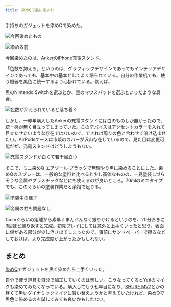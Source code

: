 ```yaml
---
title: 染めQで黒に染まれ
---
```

手持ちのガジェットを染めQで染めた。

![](https://lh5.googleusercontent.com/eRXmWtYdbGQerLQan8Xp7UleRGwv8StIGpUf9FO1nX56MXd449RnHK9rsK71rwEwsb6scK50K3HLhzveRi2dCQEbEz4xlfa8BIgXgOsZPbTK1KMVw7wdFD3aLiOtxNzTvqyqUDMvmuVsEwt47A "今回染めたもの")

![](https://lh3.googleusercontent.com/KG7datBTwk6Z32umxQryX92MmgpafI3-gW9itUDEytpRuwZYJyMZ2uJOP7YL9wJbnQgCwwR0pe-f_JMt648wGKQ5EUvcrdUDUCmUYfXHhXNw4snEMj4-D1R02Ey5cV60W9YKnGuDFLNDpsfLVg "染める前")

今回染めたのは、[AnkerのiPhone充電スタンド](https://r7kamura.com/articles/2021-09-06-anker-iphone-stand)。

「色数を抑えろ」というのは、グラフィックデザインであってもインテリアデザインであっても、基本中の基本としてよく語られている。自分の作業机でも、使う機器を黒色に統一するよう心掛けている。例えば、

黒のNintendo Switchを選ぶとか、黒のマウスパッドを選ぶといったような具合。

![](https://lh5.googleusercontent.com/jtL8QpOxRkbQrJuI_UNgouTkMZnyUoLBRiutcNkMkaHvtxEDprkRNOzzRiVlr0mStA6DL6C06W08P4-jS6vOEzkFvCfkviH850qqcEkj_r_wbMyHUMcyLgKopd1VCJvob9HrxmbUofOYF531jA "色数が抑えられていると落ち着く")

しかし、一昨年購入したAnkerの充電スタンドには白のものしか無かったので、統一感が無く目立ってしまっていた。このデバイスはアクセントカラーを入れて目立たせたいような存在ではないので、できれば周りの色と合わせて溶け込ませたい。AirPodsケースは市販のカバーが沢山存在しているので、見た目は変更可能だが、充電スタンドはどうしようもない。

![](https://lh3.googleusercontent.com/d5ERp0hlX8MGPT06af8sQaAA4Ehf7vtiiTHfM23kiEY9NiLtkdCnFQcuFjRblCb3NFkAQ_WbC3N2mOO7DM-M1pNX-Z29Cua_NbjGW7Ld79hXcyKbbih21z22pEp7BfHRcevWmRXHyGEFePM8nQ "充電スタンドが白くて若干目立つ")

そこで、[ミニ染めQ エアゾール ブラック](https://www.amazon.co.jp/dp/B003QMFUKO)で無理やり黒に染めることにした。染めQのスプレーは、一般的な塗料と比べると少し高価なものの、一見塗装しづらそうな金属やプラスチックなどにも使えるのが良いところ。70mlのミニタイプでも、このぐらいの塗装作業だと余裕で足りる。

![](https://lh3.googleusercontent.com/bQhL5sij6nt65uhJzB22N92M2KwxvgFygWCad2b07P6lso0UYdqMUoJqvzrq76G0Y9uLqWLF44bP0rrkIZNhxxVpl_wBOVKrPIwroOM7TDduDb-Uuu9Il-ziS_TlnatkjYvXm68qi9m0NeV6tA "塗装中の様子")

![](https://lh5.googleusercontent.com/WuRrrZVlnFoZqPW2Awcah7Qprp5IwOVkTaTSJ1HrNPsLfInODM6Je3Bx524jgHMybz_p7U4Tgu37aJI7xLmAXi-6rDOFnMT_UkZ8QBTxseZ-LgpUok14M4SUKiqpLFiK1piIAYrwEGc5v1UbPQ "金属の柱も問題なし")

15cmぐらいの距離から素早くまんべんなく振りかけるというのを、20分おきに3回ほど繰り返すと完成。初見プレイにしては意外と上手くいったと思う。表面に傷がある部分が少し浮き出てしまったので、事前にサンドペーパーで擦るなどしておけば、より完成度が上がったかもしれない。

まとめ
---

[染めQ](https://www.amazon.co.jp/dp/B003QMFUKO)でガジェットを黒く染めたら上手くいった。

自分で使う道具を自分で加工していくのは楽しい。こうなってくるとYetiのマイクも染めてみたくなっている。購入してもう七年目になり、[SHURE MV7](https://www.amazon.co.jp/dp/B08KY7G1GV)とかの軽くて黒いダイナミックマイクに買い替えようかと考えていたけれど、染めQで黒色に染めるのを試してみても良いかもしれない。
